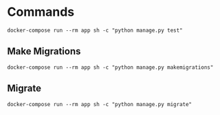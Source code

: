 # Commands

`
docker-compose run --rm app sh -c "python manage.py test"
`

## Make Migrations

`
docker-compose run --rm app sh -c "python manage.py makemigrations"
`

## Migrate

`
docker-compose run --rm app sh -c "python manage.py migrate"
`

